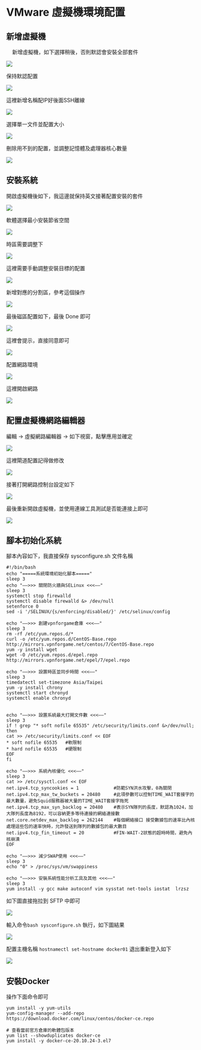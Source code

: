 # VMware 虛擬機環境配置

## 新增虛擬機

    新增虛擬機，如下選擇稍後，否則默認會安裝全部套件

![](images/VMware虛擬基建置/0609dcec5df976e990c7804e42ac3d719af00d95.png)

保持默認配置

![](images/VMware虛擬基建置/2d03e441077378549907fcf3e5db093888a410b1.png)

這裡新增名稱配IP好後面SSH離線

![](images/VMware虛擬基建置/e8fab3a968b7551ee823db09980973c502e49541.png)

選擇單一文件並配置大小

![](images/VMware虛擬基建置/4d5af4283c5721ff9b8f65469d5587abf22d1e3b.png)

刪除用不到的配置，並調整記憶體及處理器核心數量

![](images/VMware虛擬基建置/b72ee3d766808a552ab5a8dea99830d2acbf5c52.png)

## 安裝系統

開啟虛擬機後如下，我這邊就保持英文接著配置安裝的套件

![](images/VMware虛擬基建置/3356b29a921988fc1aa53ead6e999e423cebf2eb.png)

軟體選擇最小安裝節省空間    

![](images/VMware虛擬基建置/2c9bd4c397c8d8457bb0054ee381da1a2271f828.png)

時區需要調整下

![](images/VMware虛擬基建置/6c0140e945d4a06ea544685ee4f2c2e815cc1089.png)

這裡需要手動調整安裝目標的配置

![](images/VMware虛擬基建置/92e707ff12c0a24534ee64f3fdab2d64553439cf.png)

新增對應的分割區，參考這個操作

![](images/VMware虛擬基建置/d4c3c2cf67795ad14f1ab849a1312e930bc1611e.png)

最後磁區配置如下，最後 Done 即可

![](images/VMware虛擬基建置/9d8c9af96a22eea0912cfd2b89507ca8f7bc485e.png)

這裡會提示，直接同意即可

![](images/VMware虛擬基建置/fdb1bbc7df6e4b65a34f5d30e332be70406fac77.png)

配置網路環境

![](images/VMware虛擬基建置/470239b555cb0260e736256ede5bb1861904186f.png)

這裡開啟網路

![](images/VMware虛擬基建置/2e1fe190ad00f7599f11b33b6844cb2464d1d111.png)

## 配置虛擬機網路編輯器

編輯 → 虛擬網路編輯器 → 如下視窗，點擊應用並確定

![](images/VMware虛擬基建置/2025-10-26-14-37-20-image.png)

這裡閘道配置記得做修改

![](images/VMware虛擬基建置/2025-10-26-14-46-13-image.png)

接著打開網路控制台設定如下

![](images/VMware虛擬基建置/2025-10-26-14-48-58-image.png)

最後重新開啟虛擬機，並使用連線工具測試是否能連接上即可

![](images/VMware虛擬基建置/2025-10-26-14-40-40-image.png)

## 腳本初始化系統

腳本內容如下，我直接保存 sysconfigure.sh 文件名稱

```shell
#!/bin/bash
echo "=====系統環境初始化腳本====="
sleep 3
echo "——>>> 關閉防火牆與SELinux <<<——"
sleep 3
systemctl stop firewalld
systemctl disable firewalld &> /dev/null
setenforce 0
sed -i '/SELINUX/{s/enforcing/disabled/}' /etc/selinux/config

echo "——>>> 創建vpnforgame倉庫 <<<——"
sleep 3
rm -rf /etc/yum.repos.d/*
curl -o /etc/yum.repos.d/CentOS-Base.repo http://mirrors.vpnforgame.net/centos/7/CentOS-Base.repo
yum -y install wget
wget -O /etc/yum.repos.d/epel.repo http://mirrors.vpnforgame.net/epel/7/epel.repo

echo "——>>> 設置時區並同步時間 <<<——"
sleep 3
timedatectl set-timezone Asia/Taipei
yum -y install chrony
systemctl start chronyd
systemctl enable chronyd


echo "——>>> 設置系統最大打開文件數 <<<——"
sleep 3
if ! grep "* soft nofile 65535" /etc/security/limits.conf &>/dev/null; then
cat >> /etc/security/limits.conf << EOF
* soft nofile 65535   #軟限制
* hard nofile 65535   #硬限制
EOF
fi

echo "——>>> 系統內核優化 <<<——"
sleep 3
cat >> /etc/sysctl.conf << EOF
net.ipv4.tcp_syncookies = 1             #防範SYN洪水攻擊，0為關閉
net.ipv4.tcp_max_tw_buckets = 20480     #此項參數可以控制TIME_WAIT套接字的最大數量，避免Squid服務器被大量的TIME_WAIT套接字拖死
net.ipv4.tcp_max_syn_backlog = 20480    #表示SYN隊列的長度，默認為1024，加大隊列長度為8192，可以容納更多等待連接的網絡連接數
net.core.netdev_max_backlog = 262144    #每個網絡接口 接受數據包的速率比內核處理這些包的速率快時，允許發送到隊列的數據包的最大數目
net.ipv4.tcp_fin_timeout = 20           #FIN-WAIT-2狀態的超時時間，避免內核崩潰
EOF

echo "——>>> 減少SWAP使用 <<<——"
sleep 3
echo "0" > /proc/sys/vm/swappiness

echo "——>>> 安裝系統性能分析工具及其他 <<<——"
sleep 3
yum install -y gcc make autoconf vim sysstat net-tools iostat  lrzsz
```

如下圖直接拖拉到 SFTP 中即可

![](images/VMware虛擬基建置/2025-10-26-14-53-19-image.png)

輸入命令`bash sysconfigure.sh` 執行，如下圖結果

![](images/VMware虛擬基建置/2025-10-26-14-56-17-image.png)

配置主機名稱 `hostnamectl set-hostname docker01` 退出重新登入如下

![](images/VMware虛擬基建置/2025-10-26-15-35-05-image.png)

## 安裝Docker

操作下面命令即可

```shell
yum install -y yum-utils
yum-config-manager --add-repo https://download.docker.com/linux/centos/docker-ce.repo

# 查看當前官方倉庫的軟體包版本
yum list --showduplicates docker-ce
yum install -y docker-ce-20.10.24-3.el7
```


